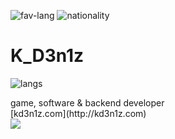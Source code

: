 ![fav-lang](https://img.shields.io/badge/favourite%20language-C%23-blueviolet)
![nationality](https://img.shields.io/badge/nationality-ukrainian-yellow)

# K_D3n1z

![langs](https://github-readme-stats.vercel.app/api/top-langs/?username=KD3n1z&layout=compact)

<div>
  <div>
    game, software & backend developer<br>
    [kd3n1z.com](http://kd3n1z.com)
  </div>
  <img src="https://github-readme-stats.vercel.app/api/top-langs/?username=KD3n1z&layout=compact">
</div>
